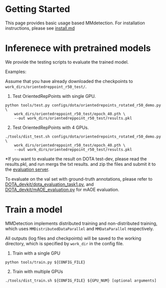 # Getting Started

This page provides basic usage based MMdetection. For installation instructions, please see [install.md](https://github.com/LiWentomng/OrientedRepPoints/blob/main/docs/install.md)

# Inferenece with pretrained models
We provide the testing scripts to evaluate the trained model.

Examples:

Assume that you have already downloaded the checkpoints to `work_dirs/orientedreppoint_r50_test/`.

1. Test OrientedRepPoints with single GPU.

```shell
python tools/test.py configs/dota/orientedrepoints_rotated_r50_demo.py \
    work_dirs/orientedreppoint_r50_test/epoch_40.pth \ 
    --out work_dirs/orientedreppoint_r50_test/results.pkl

```
2. Test OrientedRepPoints with 4 GPUs.
```shell
./tools/dist_test.sh configs/dota/orientedrepoints_rotated_r50_demo.py \
    work_dirs/orientedreppoint_r50_test/epoch_40.pth \ 
    --out work_dirs/orientedreppoint_r50_test/results.pkl
```

*If you want to evaluate the result on DOTA test-dev, please read the results.pkl, and run mergs the txt results. and zip the files  and submit it to the  [evaluation server](https://captain-whu.github.io/DOTA/index.html).

To evaluate on the val set with ground-truth annotations, please refer to [DOTA_devkit/dota_evaluation_task1.py](https://github.com/LiWentomng/OrientedRepPoints/blob/main/DOTA_devkit/dota_evaluation_task1.py),  and [DOTA_devkit/mAOE_evaluation.py](https://github.com/LiWentomng/OrientedRepPoints/blob/main/DOTA_devkit/mAOE_evaluation.py) for mAOE evaluation.

# Train a model

MMDetection implements distributed training and non-distributed training,
which uses `MMDistributedDataParallel` and `MMDataParallel` respectively.

All outputs (log files and checkpoints) will be saved to the working directory,
which is specified by `work_dir` in the config file.

1. Train  with a single GPU 

```shell
python tools/train.py ${CONFIG_FILE} 
```

2. Train with multiple GPUs

```shell
./tools/dist_train.sh ${CONFIG_FILE} ${GPU_NUM} [optional arguments]
```


